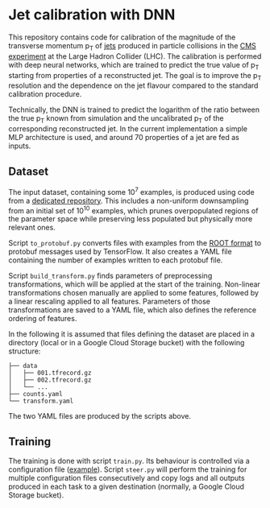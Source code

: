 # Jet calibration with DNN

This repository contains code for calibration of the magnitude of the transverse momentum p<sub>T</sub> of [jets](https://en.wikipedia.org/wiki/Jet_(particle_physics)) produced in particle collisions in the [CMS experiment](https://en.wikipedia.org/wiki/Compact_Muon_Solenoid) at the Large Hadron Collider (LHC). The calibration is performed with deep neural networks, which are trained to predict the true value of p<sub>T</sub> starting from properties of a reconstructed jet. The goal is to improve the p<sub>T</sub> resolution and the dependence on the jet flavour compared to the standard calibration procedure.

Technically, the DNN is trained to predict the logarithm of the ratio between the true p<sub>T</sub> known from simulation and the uncalibrated p<sub>T</sub> of the corresponding reconstructed jet. In the current implementation a simple MLP architecture is used, and around 70 properties of a jet are fed as inputs.


## Dataset

The input dataset, containing some 10<sup>7</sup> examples, is produced using code from a [dedicated repository](https://gitlab.cern.ch/aapopov/ml-jec-vars). This includes a non-uniform downsampling from an initial set of 10<sup>10</sup> examples, which prunes overpopulated regions of the parameter space while preserving less populated but physically more relevant ones.

Script `to_protobuf.py` converts files with examples from the [ROOT format](https://root.cern.ch) to protobuf messages used by TensorFlow. It also creates a YAML file containing the number of examples written to each protobuf file.

Script `build_transform.py` finds parameters of preprocessing transformations, which will be applied at the start of the training. Non-linear transformations chosen manually are applied to some features, followed by a linear rescaling applied to all features. Parameters of those transformations are saved to a YAML file, which also defines the reference ordering of features.

In the following it is assumed that files defining the dataset are placed in a directory (local or in a Google Cloud Storage bucket) with the following structure:
```
├── data
│   ├── 001.tfrecord.gz
│   ├── 002.tfrecord.gz
│   └── ...
├── counts.yaml
└── transform.yaml
```
The two YAML files are produced by the scripts above.


## Training

The training is done with script `train.py`. Its behaviour is controlled via a configuration file ([example](./config_example.yaml)). Script `steer.py` will perform the training for multiple configuration files consecutively and copy logs and all outputs produced in each task to a given destination (normally, a Google Cloud Storage bucket).

